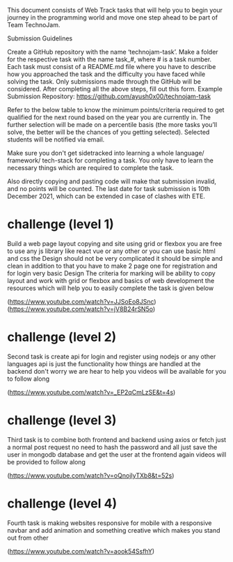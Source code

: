 This document consists of Web Track tasks that will help you to begin your journey in the programming world and move one step ahead to be part of Team TechnoJam.

 Submission Guidelines

Create a GitHub repository with the name ‘technojam-task’. 
Make a folder for the respective task with the name task_#, where # is a task number. Each task must consist of a README.md file where you have to describe how you approached the task and the difficulty you have faced while solving the task. 
Only submissions made through the GitHub will be considered. 
After completing all the above steps, fill out this form.
Example Submission Repository: https://github.com/ayush0x00/technojam-task

Refer to the below table to know the minimum points/criteria required to get qualified for the next round based on the year you are currently in. The further selection will be made on a percentile basis (the more tasks you’ll solve, the better will be the chances of you getting selected). Selected students will be notified via email.

Make sure you don't get sidetracked into learning a whole language/ framework/ tech-stack for completing a task. You only have to learn the necessary things which are required to complete the task. 

Also directly copying and pasting code will make that submission invalid, and no points will be counted. The last date for task submission is 10th December 2021, which can be extended in case of clashes with ETE.


# challenge (level 1)

Build a web page layout copying and site using grid or flexbox 
you are free to use any js  library like react vue or any other or you can use basic html and css 
the Design should not be very complicated it should be simple and clean in addition to that you have to make 2 page one for registration and for login very basic Design 
The criteria for marking will be ability to copy layout and work with grid or flexbox and basics of web development the resources which will help you to easily complete the task is given below

(https://www.youtube.com/watch?v=JJSoEo8JSnc)
(https://www.youtube.com/watch?v=jV8B24rSN5o)

# challenge (level 2)

Second task is create api for login and register using nodejs or any other languages api is just the functionality how things are handled at the backend don't worry we are hear to help you videos will be available for you to follow along

(https://www.youtube.com/watch?v=_EP2qCmLzSE&t=4s)

# challenge (level 3)

Third task is to combine both frontend and backend using axios or fetch just a normal post request no need to hash the password and all just save the user in mongodb database and get the user at the frontend again videos will be provided to follow along

(https://www.youtube.com/watch?v=oQnojIyTXb8&t=52s)

# challenge (level 4)

Fourth task is making websites responsive for mobile with a responsive navbar and add animation and something creative which makes you stand out from other

(https://www.youtube.com/watch?v=aook54SsfhY)

